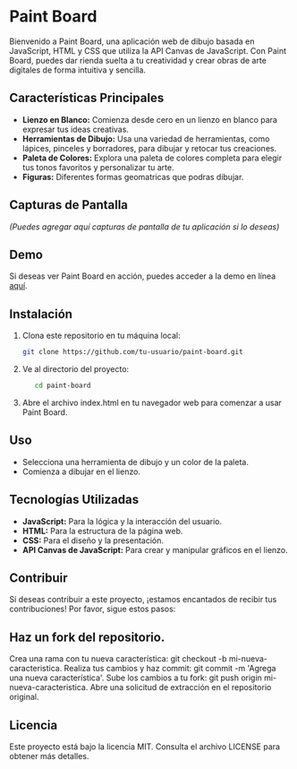 # Paint Board

Bienvenido a Paint Board, una aplicación web de dibujo basada en JavaScript, HTML y CSS que utiliza la API Canvas de JavaScript. Con Paint Board, puedes dar rienda suelta a tu creatividad y crear obras de arte digitales de forma intuitiva y sencilla.

## Características Principales

- **Lienzo en Blanco:** Comienza desde cero en un lienzo en blanco para expresar tus ideas creativas.
- **Herramientas de Dibujo:** Usa una variedad de herramientas, como lápices, pinceles y borradores, para dibujar y retocar tus creaciones.
- **Paleta de Colores:** Explora una paleta de colores completa para elegir tus tonos favoritos y personalizar tu arte.
- **Figuras:** Diferentes formas geomatricas que podras dibujar.

## Capturas de Pantalla

_(Puedes agregar aquí capturas de pantalla de tu aplicación si lo deseas)_

## Demo

Si deseas ver Paint Board en acción, puedes acceder a la demo en línea [aquí](enlace-a-tu-demo.com).

## Instalación

1. Clona este repositorio en tu máquina local:

   ```bash
   git clone https://github.com/tu-usuario/paint-board.git

2. Ve al directorio del proyecto:
    ```bash
       cd paint-board


2. Abre el archivo index.html en tu navegador web para comenzar a usar Paint Board.

## Uso

- Selecciona una herramienta de dibujo y un color de la paleta.
- Comienza a dibujar en el lienzo.

## Tecnologías Utilizadas
- **JavaScript:** Para la lógica y la interacción del usuario.
- **HTML:** Para la estructura de la página web.
- **CSS:** Para el diseño y la presentación.
- **API Canvas de JavaScript:** Para crear y manipular gráficos en el lienzo.

## Contribuir
Si deseas contribuir a este proyecto, ¡estamos encantados de recibir tus contribuciones! Por favor, sigue estos pasos:

## Haz un fork del repositorio.
Crea una rama con tu nueva característica: git checkout -b mi-nueva-caracteristica.
Realiza tus cambios y haz commit: git commit -m 'Agrega una nueva característica'.
Sube los cambios a tu fork: git push origin mi-nueva-caracteristica.
Abre una solicitud de extracción en el repositorio original.

## Licencia
Este proyecto está bajo la licencia MIT. Consulta el archivo LICENSE para obtener más detalles.
